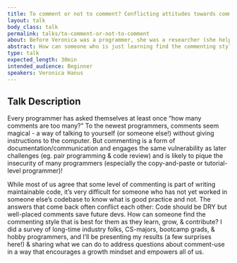 ```yaml
---
title: To comment or not to comment? Conflicting attitudes towards commenting and beginner pain.
layout: talk
body_class: talk
permalink: talks/to-comment-or-not-to-comment
about: Before Veronica was a programmer, she was a researcher (she helped pick the Mars Curiosity Rover’s landing site!) with an eye for process improvement. As she’s taught herself web development, she’s brought her research approach from her time at NASA-JPL & MIT into whatever she was learning.  She loves exploring the web and teaching, and recently co-taught a PyCon tutorial on using web-scraping and modeling to predict Oscar winners. When she isn’t learning how the web can be better for developers, she enjoys blogging, nerding out about documentation, and snuggling as many cats as possible.
abstract: How can someone who is just learning find the commenting style that is best for them as they learn, grow, & contribute? I did a survey of programmers & will be sharing what we can do to address comment use in a way that encourages a growth mindset and empowers beginning programmers.
type: talk
expected_length: 30min
intended_audience: Beginner
speakers: Veronica Hanus
---
```


## Talk Description

Every programmer has asked themselves at least once “how many comments are too many?” To the newest programmers, comments seem magical - a way of talking to yourself (or someone else!) without giving instructions to the computer. But commenting is a form of documentation/communication and engages the same vulnerability as later challenges (eg. pair programming & code review) and is likely to pique the insecurity of many programmers (especially the copy-and-paste or tutorial-level programmer)!

While most of us agree that some level of commenting is part of writing maintainable code, it’s very difficult for someone who has not yet worked in someone else’s codebase to know what is good practice and not. The answers that come back often conflict each other: Code should be DRY but well-placed comments save future devs. How can someone find the commenting style that is best for them as they learn, grow, & contribute? I did a survey of long-time industry folks, CS-majors, bootcamp grads, & hobby programmers, and I’ll be presenting my results (a few surprises here!) & sharing what we can do to address questions about comment-use in a way that encourages a growth mindset and empowers all of us.
